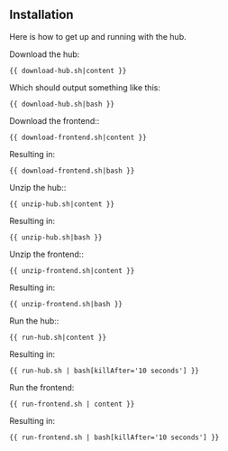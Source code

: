 Installation
------------

Here is how to get up and running with the hub.

Download the hub:

    {{ download-hub.sh|content }}

Which should output something like this:

    {{ download-hub.sh|bash }}

Download the frontend::

    {{ download-frontend.sh|content }}

Resulting in:

    {{ download-frontend.sh|bash }}

Unzip the hub::

    {{ unzip-hub.sh|content }}

Resulting in:

    {{ unzip-hub.sh|bash }}

Unzip the frontend::

    {{ unzip-frontend.sh|content }}

Resulting in:

    {{ unzip-frontend.sh|bash }}

Run the hub::

    {{ run-hub.sh|content }}

Resulting in:

    {{ run-hub.sh | bash[killAfter='10 seconds'] }}

Run the frontend:

    {{ run-frontend.sh | content }}

Resulting in:

    {{ run-frontend.sh | bash[killAfter='10 seconds'] }}

